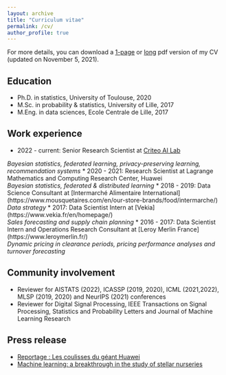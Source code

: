 ```yaml
---
layout: archive
title: "Curriculum vitae"
permalink: /cv/
author_profile: true
---
```


For more details, you can download a [1-page](../files/cv/CV_short_VONO.pdf) or [long](../files/cv/CV_long_VONO.pdf) pdf version of my CV (updated on November 5, 2021).

## Education
* Ph.D. in statistics, University of Toulouse, 2020
* M.Sc. in probability & statistics, University of Lille, 2017
* M.Eng. in data sciences, Ecole Centrale de Lille, 2017

## Work experience
* 2022 - current: Senior Research Scientist at [Criteo AI Lab](https://ailab.criteo.com/)<br/>
<i class="archive__item-excerpt" itemprop="description">
  Bayesian statistics, federated learning, privacy-preserving learning, recommendation systems
</i>
* 2020 - 2021: Research Scientist at Lagrange Mathematics and Computing Research Center, Huawei<br/>
<i class="archive__item-excerpt" itemprop="description">
  Bayesian statistics, federated & distributed learning
</i>
* 2018 - 2019: Data Science Consultant at [Intermarché Alimentaire International](https://www.mousquetaires.com/en/our-store-brands/food/intermarche/)<br/>
<i class="archive__item-excerpt" itemprop="description">
  Data strategy 
</i>
* 2017: Data Scientist Intern at [Vekia](https://www.vekia.fr/en/homepage/)<br/>
<i class="archive__item-excerpt" itemprop="description">
  Sales forecasting and supply chain planning 
</i> 
* 2016 - 2017: Data Scientist Intern and Operations Research Consultant at [Leroy Merlin France](https://www.leroymerlin.fr/)<br/>
<i class="archive__item-excerpt" itemprop="description">
  Dynamic pricing in clearance periods, pricing performance analyses and turnover forecasting  
</i>
  
## Community involvement 
* Reviewer for AISTATS (2022), ICASSP (2019, 2020), ICML (2021,2022), MLSP (2019, 2020) and NeurIPS (2021) conferences
* Reviewer for Digital Signal Processing, IEEE Transactions on Signal Processing, Statistics and Probability Letters and Journal of Machine Learning Research

## Press release
* [Reportage : Les coulisses du géant Huawei](https://www.prismashop.fr/vn/les-archives-de-management/VNMAN298.html)
* [Machine learning: a breakthrough in the study of stellar nurseries](https://www.cnrs.fr/en/machine-learning-breakthrough-study-stellar-nurseries)
